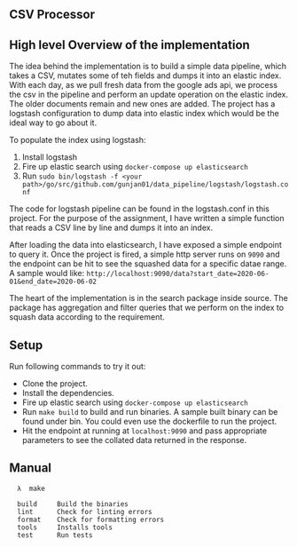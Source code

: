 ## CSV Processor

## High level Overview of the implementation

The idea behind the implementation is to build a simple data pipeline, which takes a CSV, mutates some of teh fields
and dumps it into an elastic index. With each day, as we pull fresh data from the google ads api, we process the csv in the pipeline and perform an update operation on the elastic index. The older documents remain and new ones are added. The project has a logstash configuration to dump data into elastic index which would be the ideal way to go about it.

To populate the index using logstash:
1. Install logstash
2. Fire up elastic search using `docker-compose up elasticsearch`
2. Run `sudo bin/logstash -f <your path>/go/src/github.com/gunjan01/data_pipeline/logstash/logstash.conf`

The code for logstash pipeline can be found in the logstash.conf in this project. For the purpose of the assignment,
I have written a simple function that reads a CSV line by line and dumps it into an index.

After loading the data into elasticsearch, I have exposed a simple endpoint to query it. Once the project is fired,
a simple http server runs on `9090` and the endpoint can be hit to see the squashed data for a specific datae range. A sample would like: `http://localhost:9090/data?start_date=2020-06-01&end_date=2020-06-02`

The heart of the implementation is in the search package inside source. The package has aggregation and filter queries that we perform on the index to squash data according to the requirement.

## Setup

Run following commands to try it out:

* Clone the project.
* Install the dependencies.
* Fire up elastic search using `docker-compose up elasticsearch`
* Run `make build` to build and run binaries. A sample built binary can be found under bin.
  You could even use the dockerfile to run the project.
* Hit the endpoint at running at `localhost:9090` and pass appropriate parameters to see the
  collated data returned in the response.

## Manual

```
  λ  make

  build     Build the binaries
  lint      Check for linting errors
  format    Check for formatting errors
  tools     Installs tools
  test      Run tests

```
